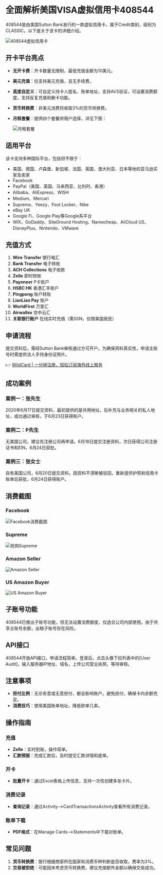 # 全面解析美国VISA虚拟信用卡408544

408544是由美国Sutton Bank发行的一款虚拟信用卡，属于Credit类别，级别为CLASSIC。以下是关于该卡的详细介绍。

![408544虚拟信用卡](https://bbtdd.com/img/896865591968792.webp)

## 开卡平台亮点

- **无开卡费**：开卡数量无限制，最低充值金额为10美元。
- **美元充值**：仅支持美元充值，且无手续费。
- **高度自定义**：可自定义持卡人姓名、账单地址，支持AVS验证，可设置消费额度，支持反复充值和删卡功能。
- **货币转换费**：非美元消费将收取3%的货币转换费。
- **月租套餐**：提供四个套餐供用户选择，详见下图：
  
  ![月租套餐](https://bbtdd.com/img/435440808608672.webp)

## 适用平台

该卡支持多种国际平台，包括但不限于：

- 美国、德国、卢森堡、新加坡、法国、英国、澳大利亚、日本等地的亚马逊买家及卖家
- Facebook
- PayPal（美国、英国、马来西亚、比利时、香港）
- Alibaba、AliExpress、WISH
- Medium、Mercari
- Supreme、Yeezy、Foot Locker、Nike
- eBay UK
- Google Fi、Google Play等Google系平台
- WIX、GoDaddy、SiteGround Hosting、Namecheap、AliCloud US、DisneyPlus、Nintendo、VMware

## 充值方式

1. **Wire Transfer** 银行电汇
2. **Bank Transfer** 电子转账
3. **ACH Collections** 电子收款
4. **Zelle** 即时转账
5. **Payoneer** P卡账户
6. **HSBC HK** 香港汇丰账户
7. **Pingpong** 账户转账
8. **LianLian Pay** 账户
9. **WorldFirst** 万里汇
10. **Airwallex** 空中云汇
11. **关联银行账户** 在线实时充值（需SSN，仅限美国居民）

## 申请流程

提交资料后，需经Sutton Bank审核通过方可开户。为确保资料真实性，申请主账号时需提供法人手持身份证照片。

👉 [WildCard | 一分钟注册，轻松订阅海外线上服务](https://bbtdd.com/WildCard)

## 成功案例

### 案例一：张先生
2020年6月17日提交资料，最初提供的是共用地址，后补充与业务相关的私人地址，成功通过审核，于6月23日获得账户。

### 案例二：P先生
无美国公司，建议先注册公司再申请。6月18日提交注册资料，次日获得公司注册证书和EIN，6月24日获批。

### 案例三：张女士
自有美国公司，6月20日提交资料。因资料不清晰被驳回，重新提供护照和信用卡账单后获批，6月24日获得账户。

## 消费截图

### Facebook
![Facebook消费截图](https://bbtdd.com/img/818966653633.webp)

### Supreme
![抢购Supreme](https://bbtdd.com/img/5078627924.webp)

### Amazon Seller
![Amazon Seller](https://bbtdd.com/img/07563704939.webp)

### US Amazon Buyer
![US Amazon Buyer](https://bbtdd.com/img/254271072017.webp)

## 子账号功能

408544已推出子账号功能，但无法设置消费额度，仅适合公司内部使用。由于共享主账号余额，出租子账号存在风险。

## API接口

408544开放API接口，申请流程简单。登录后，点击头像下拉列表中的[User Audit]，输入服务器IP地址、域名，上传公司营业执照，等待审核。

## 注意事项

- **拒付比例**：无论有意或无意拒付，都会影响账户。避免拒付，确保卡内余额充足。
- **消费技巧**：使用美国账单地址，降低砍单几率。

## 操作指南

### 充值
- **Zelle**：实时到账，操作简单。
- **汇款预报**：完成汇款后，及时提交汇款详情和底单。

### 开卡
- **批量开卡**：通过Excel表格上传信息，支持一次性创建多张卡片。

### 消费记录
- **查询记录**：通过Activity—>CardTransactionsActivity查看所有消费记录。

### 账单下载
- **PDF格式**：在Manage Cards—>Statements中下载对账单。

## 常见问题

1. **货币转换费**：银行根据商家所在国家和消费币种判断是否收取，费率为3%。
2. **交易被拒绝**：可能因未考虑货币转换费，建议充值额外金额以确保交易成功。